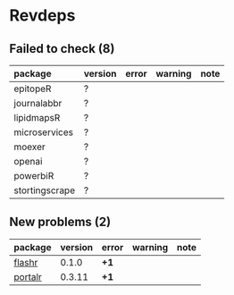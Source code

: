 # Revdeps

## Failed to check (8)

|package        |version |error |warning |note |
|:--------------|:-------|:-----|:-------|:----|
|epitopeR       |?       |      |        |     |
|journalabbr    |?       |      |        |     |
|lipidmapsR     |?       |      |        |     |
|microservices  |?       |      |        |     |
|moexer         |?       |      |        |     |
|openai         |?       |      |        |     |
|powerbiR       |?       |      |        |     |
|stortingscrape |?       |      |        |     |

## New problems (2)

|package |version |error  |warning |note |
|:-------|:-------|:------|:-------|:----|
|[flashr](problems.md#flashr)|0.1.0   |__+1__ |        |     |
|[portalr](problems.md#portalr)|0.3.11  |__+1__ |        |     |


